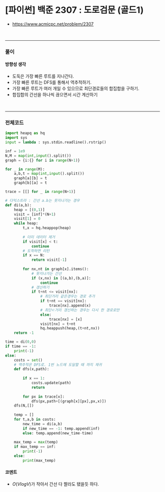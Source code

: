 # **\[파이썬\] 백준 2307 : 도로검문 (골드1)**
* https://www.acmicpc.net/problem/2307
<br>


---

### **풀이**

#### **방향성 생각**
* 도둑은 가장 빠른 루트를 지나간다.
* 가장 빠른 루트는 DFS를 통해서 역추적하기.
* 가장 빠른 루트가 여러 개일 수 있으므로 최단경로들의 합집합을 구하기.
* 합집합의 간선을 하나씩 끊으면서 시간 계산하기

<br>

---

### **전체코드**
```python
import heapq as hq
import sys
input = lambda : sys.stdin.readline().rstrip()

inf = 1e9
N,M = map(int,input().split())
graph = {i:{} for i in range(N+1)}

for _ in range(M):
    a,b,t = map(int,input().split())
    graph[a][b] = t
    graph[b][a] = t

trace = [[] for _ in range(N+1)]

# 다익스트라 : 간선 a.b는 못지나가는 경우
def di(a,b):
    heap = [(0,1)]
    visit = [inf]*(N+1)
    visit[1] = 0
    while heap:
        t,x = hq.heappop(heap)
        
        # 더미 데이터 제거
        if visit[x] < t:
            continue
        # 도착하면 리턴
        if x == N:
            return visit[-1]
        
        for nx,nt in graph[x].items():
            # 못지나가는 간선
            if (x,nx) in [(a,b),(b,a)]:
                continue
            # 갱신하기
            if t+nt <= visit[nx]:
                # 최단거리 같은경우는 경로 추가
                if t+nt == visit[nx]:
                    trace[nx].append(x)
                # 최단ㄷ거리 갱신하는 경우는 다시 한 경로로만
                else:
                    trace[nx] = [x]
                visit[nx] = t+nt
                hq.heappush(heap,(t+nt,nx))
    return -1

time = di(0,0)
if time == -1:
    print(-1)
else:
    costs = set()
    # 역추적은 DFS로. 1번 노드에 도달할 때 까지 재귀
    def dfs(x,path):
        
        if x == 1:
            costs.update(path)
            return
        
        for px in trace[x]:
            dfs(px,path+[(graph[x][px],px,x)])
    dfs(N,[])
    
    temp = []
    for t,a,b in costs:
        new_time = di(a,b)
        if new_time == -1: temp.append(inf)
        else: temp.append(new_time-time)
    
    max_temp = max(temp)
    if max_temp == inf:
        print(-1)
    else:
        print(max_temp)
```

#### **코멘트**

* $O(VlogV)$가 작아서 간선 다 짤라도 됐을듯 하다.
